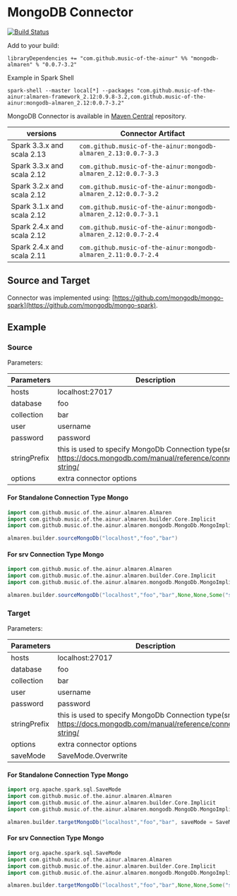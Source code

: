 # MongoDB Connector

[![Build Status](https://github.com/music-of-the-ainur/mongodb.almaren/actions/workflows/mongodb-almaren-githubactions.yml/badge.svg)](https://github.com/music-of-the-ainur/mongodb.almaren/actions/workflows/mongodb-almaren-githubactions.yml)

Add to your build:
```
libraryDependencies += "com.github.music-of-the-ainur" %% "mongodb-almaren" % "0.0.7-3.2"
```

Example in Spark Shell
```
spark-shell --master local[*] --packages "com.github.music-of-the-ainur:almaren-framework_2.12:0.9.8-3.2,com.github.music-of-the-ainur:mongodb-almaren_2.12:0.0.7-3.2"
```

MongoDB Connector is available in
[Maven Central](https://mvnrepository.com/artifact/com.github.music-of-the-ainur)
repository. 

| versions                   | Connector Artifact                                             |
|----------------------------|----------------------------------------------------------------|
| Spark 3.3.x and scala 2.13 | `com.github.music-of-the-ainur:mongodb-almaren_2.13:0.0.7-3.3` |
| Spark 3.3.x and scala 2.12 | `com.github.music-of-the-ainur:mongodb-almaren_2.12:0.0.7-3.3` |
| Spark 3.2.x and scala 2.12 | `com.github.music-of-the-ainur:mongodb-almaren_2.12:0.0.7-3.2` |
| Spark 3.1.x and scala 2.12 | `com.github.music-of-the-ainur:mongodb-almaren_2.12:0.0.7-3.1` |
| Spark 2.4.x and scala 2.12 | `com.github.music-of-the-ainur:mongodb-almaren_2.12:0.0.7-2.4` |
| Spark 2.4.x and scala 2.11 | `com.github.music-of-the-ainur:mongodb-almaren_2.11:0.0.7-2.4` |

## Source and Target

Connector was implemented using: [https://github.com/mongodb/mongo-spark](https://github.com/mongodb/mongo-spark).

## Example

### Source

Parameters:

| Parameters | Description             |
|------------|-------------------------|
| hosts      | localhost:27017         |
| database   | foo                     |
| collection | bar                     |
| user       | username                |
| password   | password                |
|stringPrefix| this is used to specify MongoDb Connection type(srv) https://docs.mongodb.com/manual/reference/connection-string/|
| options    | extra connector options |

#### For Standalone Connection Type Mongo

```scala
import com.github.music.of.the.ainur.almaren.Almaren
import com.github.music.of.the.ainur.almaren.builder.Core.Implicit
import com.github.music.of.the.ainur.almaren.mongodb.MongoDb.MongoImplicit

almaren.builder.sourceMongoDb("localhost","foo","bar")
```

#### For srv Connection Type Mongo

```scala
import com.github.music.of.the.ainur.almaren.Almaren
import com.github.music.of.the.ainur.almaren.builder.Core.Implicit
import com.github.music.of.the.ainur.almaren.mongodb.MongoDb.MongoImplicit

almaren.builder.sourceMongoDb("localhost","foo","bar",None,None,Some("srv"))
```

### Target

Parameters:

| Parameters | Description             |
|------------|-------------------------|
| hosts      | localhost:27017         |
| database   | foo                     |
| collection | bar                     |
| user       | username                |
| password   | password                |
|stringPrefix| this is used to specify MongoDb Connection type(srv) https://docs.mongodb.com/manual/reference/connection-string/|
| options    | extra connector options |
| saveMode   | SaveMode.Overwrite      |

#### For Standalone Connection Type Mongo

```scala
import org.apache.spark.sql.SaveMode
import com.github.music.of.the.ainur.almaren.Almaren
import com.github.music.of.the.ainur.almaren.builder.Core.Implicit
import com.github.music.of.the.ainur.almaren.mongodb.MongoDb.MongoImplicit

almaren.builder.targetMongoDb("localhost","foo","bar", saveMode = SaveMode.Overwrite)
```


#### For srv Connection Type Mongo

```scala
import org.apache.spark.sql.SaveMode
import com.github.music.of.the.ainur.almaren.Almaren
import com.github.music.of.the.ainur.almaren.builder.Core.Implicit
import com.github.music.of.the.ainur.almaren.mongodb.MongoDb.MongoImplicit

almaren.builder.targetMongoDb("localhost","foo","bar",None,None,Some("srv"), saveMode = SaveMode.Overwrite)
```
